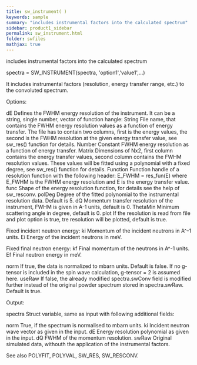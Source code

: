 ```yaml
---
title: sw_instrument( )
keywords: sample
summary: "includes instrumental factors into the calculated spectrum"
sidebar: product1_sidebar
permalink: sw_instrument.html
folder: swfiles
mathjax: true
---
```

  includes instrumental factors into the calculated spectrum
 
  spectra = SW_INSTRUMENT(spectra, 'option1','value1',...)
 
  It includes instrumental factors (resolution, energy transfer range,
  etc.) to the convoluted spectrum.
 
  Options:
 
  dE            Defines the FWHM energy resolution of the instrument. It
                can be a string, single number, vector of function hangle:
                  String    File name, that contains the FWHM energy
                            resolution values as a function of energy
                            transfer. The file has to contain two columns,
                            first is the energy values, the second is the
                            FWHM resolution at the given energy transfer
                            value, see sw_res() function for details.
                  Number    Constant FWHM energy resolution as a function
                            of energy transfer.
                  Matrix    Dimensions of Nx2, first column contains the
                            energy transfer values, second column contains
                            the FWHM resolution values. These values will
                            be fitted using a polynomial with a fixed
                            degree, see sw_res() function for details.
                  Function  Function handle of a resolution function
                            with the following header:
                                E_FWHM = res_fun(E)
                            where E_FWHM is the FWHM energy resolution and
                            E is the energy transfer value.
  func          Shape of the energy resolution function, for details see
                the help of sw_resconv.
  polDeg        Degree of the fitted polynomial to the instrumental
                resolution data. Default is 5.
  dQ            Momentum transfer resolution of the instrument, FWHM is
                given in A-1 units, default is 0.
  ThetaMin      Minimum scattering angle in degree, default is 0.
  plot          If the resolution is read from file and plot option is
                true, tre resolution will be plotted, default is true.
 
  Fixed incident neutron energy:
  ki            Momentum of the incident neutrons in A^-1 units.
  Ei            Energy of the incident neutrons in meV.
 
  Fixed final neutron energy:
  kf            Final momentum of the neutrons in A^-1 units.
  Ef            Final neutron energy in meV.
 
  norm          If true, the data is normalized to mbarn units. Default is
                false. If no g-tensor is included in the spin wave
                calculation, g-tensor = 2 is assumed here.
  useRaw        If false, the already modified spectra.swConv field is
                modified further instead of the original powder spectrum
                stored in spectra.swRaw. Default is true.
 
  Output:
 
  spectra       Struct variable, same as input with following additional
                fields:
 
  norm          True, if the spectrum is normalised to mbarn units.
  ki            Incident neutron wave vector as given in the input.
  dE            Energy resolution polynomial as given in the input.
  dQ            FWHM of the momentum resolution.
  swRaw         Original simulated data, withouth the application of the
                instrumental factors.
 
 
  See also POLYFIT, POLYVAL, SW_RES, SW_RESCONV.
 
